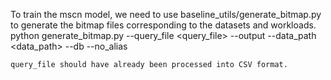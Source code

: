 To train the mscn model, we need to use baseline_utils/generate_bitmap.py to generate the bitmap files corresponding to the datasets and workloads.
    python generate_bitmap.py --query_file <query_file> --output <output> --data_path <data_path> --db <db> --no_alias

    query_file should have already been processed into CSV format.
